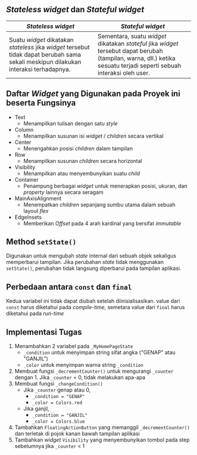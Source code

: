 ## *Stateless widget* dan *Stateful widget*
| _Stateless widget_ | _Stateful widget_ |
|--|--|
| Suatu _widget_ dikatakan _stateless_ jika _widget_ tersebut tidak dapat berubah sama sekali meskipun dilakukan interaksi terhadapnya. | Sementara, suatu _widget_ dikatakan _stateful_ jika _widget_ tersebut dapat berubah (tampilan, warna, dll.) ketika sesuatu terjadi seperti sebuah interaksi oleh user.

## Daftar _Widget_ yang Digunakan pada Proyek ini beserta Fungsinya
 - Text
	 - Menampilkan tulisan dengan satu _style_
 - Column
	 - Menampilkan susunan isi _widget_ / _children_ secara vertikal
 - Center
	 - Menengahkan posisi _children_ dalam tampilan
 - Row
	 - Menampilkan susunan _children_ secara horizontal
 - Visibility
	 - Menampilkan atau menyembunyikan suatu _child_
 - Container
	 - Penampung berbagai _widget_ untuk menerapkan posisi, ukuran, dan _property_ lainnya secara seragam
 - MainAxisAlignment
	 - Menempatkan _children_ sepanjang sumbu utama dalam sebuah layout _flex_
 - EdgeInsets
	 - Memberikan _Offset_ pada 4 arah kardinal yang bersifat _immutable_

## Method `setState()`
Digunakan untuk mengubah _state_ internal dari sebuah objek sekaligus memperbarui tampilan. Jika perubahan _state_ tidak menggunakan `setState()`, perubahan tidak langsung diperbarui pada tampilan aplikasi.
## Perbedaan antara `const` dan `final`
Kedua variabel ini tidak dapat diubah setelah diinisialisasikan. value dari `const` harus diketahui pada _compile-time_, semetara value dari `final` harus diketahui pada _run-time_

## Implementasi Tugas

 1. Menambahkan 2 variabel pada `_MyHomePageState`
	 - `_condition` untuk menyimpan string sifat angka ("GENAP" atau "GANJIL")
	 - `_color` untuk menyimpan warna string `_condition`
2. Membuat fungsi `_decrementCounter()` untuk mengurangi `_counter` dengan 1. Jika `_counter` = 0, tidak melakukan apa-apa
3. Membuat fungsi `_changeCondition()`
	- Jika `_counter` genap atau 0,
		- `_condition = "GENAP"`
		- `_color = Colors.red`
	- Jika ganjil,
		- `_condition = "GANJIL"`
		- `_color = Colors.blue`
4. Tambahkan `FloatingActionButton` yang memanggil `_decrementCounter()` dan terletak di pojok kanan bawah tampilan aplikasi
5. Tambahkan _widget_ `Visibility` yang menyembunyikan tombol pada step sebelumnya jika `_counter` < 1
